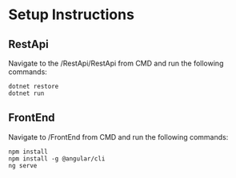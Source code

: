 # Setup Instructions

## RestApi

Navigate to the /RestApi/RestApi from CMD and run the following commands:
```
dotnet restore
dotnet run
```

## FrontEnd

Navigate to /FrontEnd from CMD and run the following commands:
```
npm install
npm install -g @angular/cli
ng serve
```